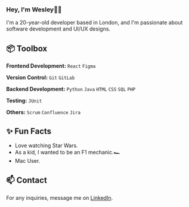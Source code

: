 ### Hey, I'm Wesley👋🏾

I'm a 20-year-old developer based in London, and I'm passionate about software development and UI/UX designs.

## 📦 Toolbox

**Frontend Development:** `React` `Figma`
 
**Version Control:** `Git` `GitLab`

**Backend Development:** `Python` `Java` `HTML` `CSS` `SQL` `PHP`

**Testing:** `JUnit` 

**Others:**  `Scrum` `Confluence` `Jira`

## ✨ Fun Facts 

- Love watching Star Wars.
- As a kid, I wanted to be an F1 mechanic.🏎️
- Mac User.

## 📫 Contact

 For any inquiries, message me on [LinkedIn](https://www.linkedin.com/in/wesleyagbongiasede/). 
 

<!---
Weszybz/Weszybz is a ✨ special ✨ repository because its `README.md` (this file) appears on your GitHub profile.
You can click the Preview link to take a look at your changes.
--->
